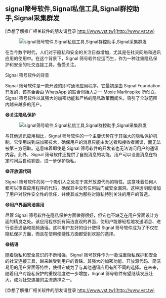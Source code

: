 ## **signal筛号软件,Signal私信工具,Signal群控助手,Signal采集群发**

[😍想了解推广相关软件的朋友请登录 http://www.vst.tw](http://www.vst.tw)

 <center><img src="https://vst.tw/MP4/tuiguang/png/3.png" alt="signal筛号软件,Signal私信工具,Signal群控助手,Signal采集群发"></center>

在当今数字时代，人们对于隐私和安全的关注日益增加，尤其是在社交网络和通讯应用的使用中。在这个背景下，Signal 筛号软件应运而生，作为一种注重隐私保护和安全的社交连接工具，备受关注。

Signal 筛号软件的背景

Signal 筛号软件是一款开源的即时通讯应用程序，它最初是由 Signal Foundation 开发的，该基金会由 WhatsApp 的联合创始人之一 Moxie Marlinspike 所创立。Signal 筛号软件以其强大的加密功能和严格的隐私政策而闻名，吸引了全球范围内越来越多的用户。

**😄关注隐私保护**

 <center><img src="https://vst.tw/MP4/tuiguang/png/4.png" alt="signal筛号软件,Signal私信工具,Signal群控助手,Signal采集群发"></center>

与其他通讯应用相比，Signal 筛号软件的一个主要优势在于其强大的隐私保护机制。它使用端到端加密技术，确保用户的消息只能由发送者和接收者阅读，而无法被第三方窃取。这意味着即使是 Signal 筛号软件的开发者也无法访问用户的通讯内容。此外，Signal 筛号软件还提供了自毁消息的功能，用户可以设置消息在特定时间后自动销毁，进一步保护隐私。

**😄开放源代码**

Signal 筛号软件的另一个吸引人之处在于其开放源代码的特性。这意味着任何人都可以审查应用程序的代码，确保其中没有任何后门或安全漏洞。这种透明度增加了用户对软件安全性的信任，并使其成为那些对隐私特别关注的用户的首选。

**😄用户界面简洁易用**

尽管 Signal 筛号软件在隐私保护方面做得很好，但它也不缺乏在用户界面设计方面的精良之处。该应用程序拥有简洁直观的界面，使用户能够轻松地发送消息、进行语音通话和视频通话。这种用户友好的设计使得 Signal 筛号软件成为了不仅在隐私保护方面，而且在使用便捷性方面都受到欢迎的选择。

**😄结语**

随着隐私和安全意识的不断增强，Signal 筛号软件作为一款注重隐私保护和安全的社交连接工具，越来越受到用户的青睐。其强大的加密功能、开放源代码、简洁易用的用户界面等特性，使得它成为了与其他通讯应用有所不同的选择。在未来，随着用户对隐私保护的重视程度进一步增加，Signal 筛号软件有望继续发展壮大，成为社交连接的主流选择之一。

[😍想了解推广相关软件的朋友请登录 http://www.vst.tw](http://www.vst.tw)



